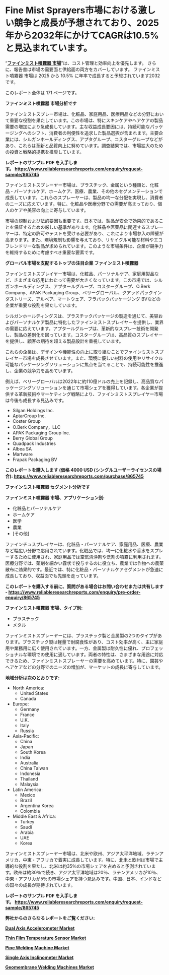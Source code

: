 <p><h1>Fine Mist Sprayers市場における激しい競争と成長が予想されており、2025年から2032年にかけてCAGRは10.5%と見込まれています。</h1></p><p>&ldquo;<strong><a href="https://www.reliableresearchreports.com/fine-mist-sprayers-r865745?utm_campaign=110&utm_medium=9&utm_source=Github&utm_content=ia&utm_term=10042025&utm_id=fine-mist-sprayers">ファインミスト噴霧器 市場</a></strong>&rdquo;は、コスト管理と効率向上を優先します。 さらに、報告書は市場の需要面と供給面の両方をカバーしています。 ファインミスト噴霧器 市場は 2025 から 10.5% に年率で成長すると予想されています2032 です。</p>
<p>このレポート全体は 171 ページです。</p>
<p><strong>ファインミスト噴霧器 市場分析です</strong></p>
<p><p>ファインミストスプレー市場は、化粧品、家庭用品、医療用品などの分野において重要な役割を果たしています。この市場は、特にスキンケアやヘアケアの製品需要の増加により急成長しています。主な収益成長要因には、持続可能なパッケージングへのシフト、消費者の利便性を追求した製品選択が含まれます。主要企業には、シルガンホールディングス、アプタグループ、コスターグループなどがあり、これらは革新と品質向上に努めています。調査結果では、市場拡大のための投資と戦略的提携を推奨しています。</p></p>
<p><strong>レポートのサンプル PDF を入手します。&nbsp;<a href="https://www.reliableresearchreports.com/enquiry/request-sample/865745?utm_campaign=110&utm_medium=9&utm_source=Github&utm_content=ia&utm_term=10042025&utm_id=fine-mist-sprayers">https://www.reliableresearchreports.com/enquiry/request-sample/865745</a></strong></p>
<p><p>ファインミストスプレーヤー市場は、プラスチック、金属という種類と、化粧品・パーソナルケア、ホームケア、医療、農業、その他のセグメンテーションで成長しています。これらのスプレーヤーは、製品の均一な分配を実現し、消費者のニーズに応えています。特に、化粧品や医療分野での需要が高まっており、個人のケアや美容の向上に寄与しています。</p><p>市場の規制および法的要因も重要です。日本では、製品が安全で効果的であることを保証するための厳しい基準があります。化粧品や医薬品に関連するスプレーヤーは、特定の許可やテストを受ける必要があり、これにより市場参入の障壁が高まります。また、環境規制も影響を与えており、リサイクル可能な材料やエコフレンドリーな製品が求められています。このような市場条件は、企業が競争力を維持するために考慮すべき重要な要素です。</p></p>
<p><strong>グローバル市場を支配するトップの注目企業 ファインミスト噴霧器</strong></p>
<p><p>ファインミストスプレイヤー市場は、化粧品、パーソナルケア、家庭用製品など、さまざまな応用にわたって需要が大きくなっています。この市場では、シルガンホールディングス、アプタールグループ、コスターグループ、O.Berk Company、APAK Packaging Group、ベリーグローバル、クアッドパックインダストリーズ、アルベア、マートウェア、フラパックパッケージング BVなどの企業が重要な役割を果たしています。</p><p>シルガンホールディングスは、プラスチックパッケージの製造を通じて、美容およびパーソナルケア製品に特化したファインミストスプレイヤーを提供し、業界の需要に応えています。アプタールグループは、革新的なスプレー技術を開発し、製品の差別化を図っています。コスターグループは、高品質のスプレイヤーを提供し、顧客の期待を超える製品設計を重視しています。</p><p>これらの企業は、デザインや機能性の向上に取り組むことでファインミストスプレイヤー市場を成長させています。また、環境に優しい材料の使用やリサイクル可能なパッケージングソリューションに焦点を当てることで、持続可能性を推進し、企業の競争力を高めています。</p><p>例えば、ベリーグローバルは2022年に約110億ドルの売上を記録し、高品質なパッケージングソリューションを通じて市場シェアを獲得しています。各企業が提供する革新技術やマーケティング戦略により、ファインミストスプレイヤー市場は今後も成長する見込みです。</p></p>
<p><ul><li>Silgan Holdings Inc.</li><li>AptarGroup Inc.</li><li>Coster Group</li><li>O.Berk Company，LLC</li><li>APAK Packaging Group Inc.</li><li>Berry Global Group</li><li>Quadpack Industries</li><li>Albea SA</li><li>Martware</li><li>Frapak Packaging BV</li></ul></p>
<p><strong>このレポートを購入します (価格 4000 USD (シングルユーザーライセンスの場合):&nbsp;<a href="https://www.reliableresearchreports.com/purchase/865745?utm_campaign=110&utm_medium=9&utm_source=Github&utm_content=ia&utm_term=10042025&utm_id=fine-mist-sprayers">https://www.reliableresearchreports.com/purchase/865745</a></strong></p>
<p><strong>ファインミスト噴霧器 セグメント分析です</strong></p>
<p><strong>ファインミスト噴霧器 市場、アプリケーション別:</strong></p>
<p><ul><li>化粧品とパーソナルケア</li><li>ホームケア</li><li>医学</li><li>農業</li><li>[その他]</li></ul></p>
<p><p>ファインチュスプレイヤーは、化粧品・パーソナルケア、家庭用品、医療、農業など幅広い分野で応用されています。化粧品では、均一に化粧水や香水をスプレーするために使用され、家庭用品では空気清浄剤や洗剤の噴霧に利用されます。医療分野では、薬剤を細かい霧状で投与するのに役立ち、農業では作物への農薬散布に効果的です。最近では、特に化粧品・パーソナルケアセグメントが急速に成長しており、収益面でも先頭を走っています。</p></p>
<p><strong>このレポートを購入する前に、質問がある場合はお問い合わせまたは共有します - <a href="https://www.reliableresearchreports.com/enquiry/pre-order-enquiry/865745?utm_campaign=110&utm_medium=9&utm_source=Github&utm_content=ia&utm_term=10042025&utm_id=fine-mist-sprayers">https://www.reliableresearchreports.com/enquiry/pre-order-enquiry/865745</a></strong></p>
<p><strong>ファインミスト噴霧器 市場、タイプ別:</strong></p>
<p><ul><li>プラスチック</li><li>メタル</li></ul></p>
<p><p>ファインミストスプレーヤーには、プラスチック製と金属製の2つのタイプがあります。プラスチック製は軽量で耐腐食性があり、コスト効率が高く、主に家庭用や業務用に広く使用されています。一方、金属製は耐久性に優れ、プロフェッショナルな環境での使用に適しています。両者の特性は、さまざまな用途に対応できるため、ファインミストスプレーヤーの需要を高めています。特に、園芸やヘアケアなどの分野でのニーズの増加が、マーケットの成長に寄与しています。</p></p>
<p><strong>地域分析は次のとおりです:</strong></p>
<p><ul>
    <li>
        North America:
        <ul>
            <li>United States</li>
            <li>Canada</li>
        </ul>
    </li>
    <li>
        Europe:
        <ul>
            <li>Germany</li>
            <li>France</li>
            <li>U.K.</li>
            <li>Italy</li>
            <li>Russia</li>
        </ul>
    </li>
    <li>
        Asia-Pacific:
        <ul>
            <li>China</li>
            <li>Japan</li>
            <li>South Korea</li>
            <li>India</li>
            <li>Australia</li>
            <li>China Taiwan</li>
            <li>Indonesia</li>
            <li>Thailand</li>
            <li>Malaysia</li>
        </ul>
    </li>
    <li>
        Latin America:
        <ul>
            <li>Mexico</li>
            <li>Brazil</li>
            <li>Argentina Korea</li>
            <li>Colombia</li>
        </ul>
    </li>
    <li>
        Middle East & Africa:
        <ul>
            <li>Turkey</li>
            <li>Saudi</li>
            <li>Arabia</li>
            <li>UAE</li>
            <li>Korea</li>
        </ul>
    </li>
    </ul></p>
<p><p>ファインミストスプレーヤー市場は、北米や欧州、アジア太平洋地域、ラテンアメリカ、中東・アフリカで着実に成長しています。特に、北米と欧州は市場で主導的な役割を果たし、北米は約35％の市場シェアを占めると予測されています。欧州は約30％で続き、アジア太平洋地域は20％、ラテンアメリカが10％、中東・アフリカが5％の市場シェアを持つ見込みです。中国、日本、インドなどの国々の成長が期待されています。</p></p>
<p><strong>レポートのサンプル PDF を入手します。&nbsp;<a href="https://www.reliableresearchreports.com/enquiry/request-sample/865745?utm_campaign=110&utm_medium=9&utm_source=Github&utm_content=ia&utm_term=10042025&utm_id=fine-mist-sprayers">https://www.reliableresearchreports.com/enquiry/request-sample/865745</a></strong></p>
<p><strong></strong></p>
<p><strong></strong></p>
<p><strong></strong></p>
<p><strong></strong></p>
<p><strong>弊社からのさらなるレポートをご覧ください:</strong></p>
<p><strong><p><a href="https://github.com/castoriffic/Market-Research-Report-List-6/blob/main/dual-axis-accelerometer-market.md?utm_campaign=110&utm_medium=9&utm_source=Github&utm_content=ia&utm_term=10042025&utm_id=fine-mist-sprayers">Dual Axis Accelerometer Market</a></p><p><a href="https://github.com/mookiesville/Market-Research-Report-List-1/blob/main/thin-film-temperature-sensor-market.md?utm_campaign=110&utm_medium=9&utm_source=Github&utm_content=ia&utm_term=10042025&utm_id=fine-mist-sprayers">Thin Film Temperature Sensor Market</a></p><p><a href="https://github.com/baetahassaz6/Market-Research-Report-List-1/blob/main/pipe-welding-machine-market.md?utm_campaign=110&utm_medium=9&utm_source=Github&utm_content=ia&utm_term=10042025&utm_id=fine-mist-sprayers">Pipe Welding Machine Market</a></p><p><a href="https://github.com/willjis/Market-Research-Report-List-1/blob/main/single-axis-inclinometer-market.md?utm_campaign=110&utm_medium=9&utm_source=Github&utm_content=ia&utm_term=10042025&utm_id=fine-mist-sprayers">Single Axis Inclinometer Market</a></p><p><a href="https://github.com/koskasislo39/Market-Research-Report-List-1/blob/main/geomembrane-welding-machines-market.md?utm_campaign=110&utm_medium=9&utm_source=Github&utm_content=ia&utm_term=10042025&utm_id=fine-mist-sprayers">Geomembrane Welding Machines Market</a></p></strong></p>
